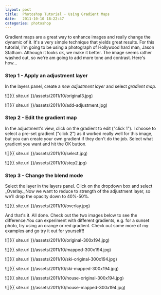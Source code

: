 ```yaml
---
layout: post
title:  Photoshop Tutorial - Using Gradient Maps
date:   2011-10-10 18:22:47
categories: photoshop
---
```


Gradient maps are a great way to enhance images and really change the dynamic of it. It's a very simple technique that yields great results. For this tutorial, I'm going to be using a photograph of Hollywood hard man, Jason Statham. Although it looks ok, we make it better. The image seems rather washed out, so we're am going to add more tone and contrast. Here's how...

### Step 1 - Apply an adjustment layer
In the layers panel, create a _new adjustment layer_ and select _gradient map_.

![]({{ site.url }}/assets/2011/10/original3.jpg)

![]({{ site.url }}/assets/2011/10/add-adjustment.jpg)


### Step 2 - Edit the gradient map
In the adjustment's view, click on the gradient to edit ("click 1"). I choose to select a pre-set gradient ("click 2") as it worked really well for this image, but you can create your own gradient if they don't do the job. Select what gradient you want and hit the OK button.

![]({{ site.url }}/assets/2011/10/select.jpg)

![]({{ site.url }}/assets/2011/10/step2.jpg)

### Step 3 - Change the blend mode
Select the layer in the layers panel. Click on the dropdown box and select _Overlay._Now we want to reduce to strength of the adjustment layer, so we'll drop the opacity down to 40%-50%.

![]({{ site.url }}/assets/2011/10/overlay.jpg)

And that's it. All done. Check out the two images below to see the difference.You can experiment with different gradients, e.g. for a sunset photo, try using an orange or red gradient. Check out some more of my examples and go try it out for yourself!!

![]({{ site.url }}/assets/2011/10/original-300x194.jpg)

![]({{ site.url }}/assets/2011/10/mapped-300x194.jpg)

![]({{ site.url }}/assets/2011/10/ski-original-300x194.jpg)

![]({{ site.url }}/assets/2011/10/ski-mapped-300x194.jpg)

![]({{ site.url }}/assets/2011/10/house-original-300x194.jpg)

![]({{ site.url }}/assets/2011/10/house-mapped-300x194.jpg)
